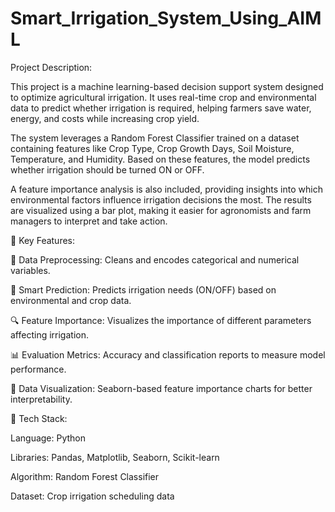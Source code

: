 # Smart_Irrigation_System_Using_AIML

Project Description:

This project is a machine learning-based decision support system designed to optimize agricultural irrigation. It uses real-time crop and environmental data to predict whether irrigation is required, helping farmers save water, energy, and costs while increasing crop yield.

The system leverages a Random Forest Classifier trained on a dataset containing features like Crop Type, Crop Growth Days, Soil Moisture, Temperature, and Humidity. Based on these features, the model predicts whether irrigation should be turned ON or OFF.

A feature importance analysis is also included, providing insights into which environmental factors influence irrigation decisions the most. The results are visualized using a bar plot, making it easier for agronomists and farm managers to interpret and take action.

🔹 Key Features:

📂 Data Preprocessing: Cleans and encodes categorical and numerical variables.

🌱 Smart Prediction: Predicts irrigation needs (ON/OFF) based on environmental and crop data.

🔍 Feature Importance: Visualizes the importance of different parameters affecting irrigation.

📊 Evaluation Metrics: Accuracy and classification reports to measure model performance.

🎨 Data Visualization: Seaborn-based feature importance charts for better interpretability.

🔹 Tech Stack:

Language: Python

Libraries: Pandas, Matplotlib, Seaborn, Scikit-learn

Algorithm: Random Forest Classifier

Dataset: Crop irrigation scheduling data
